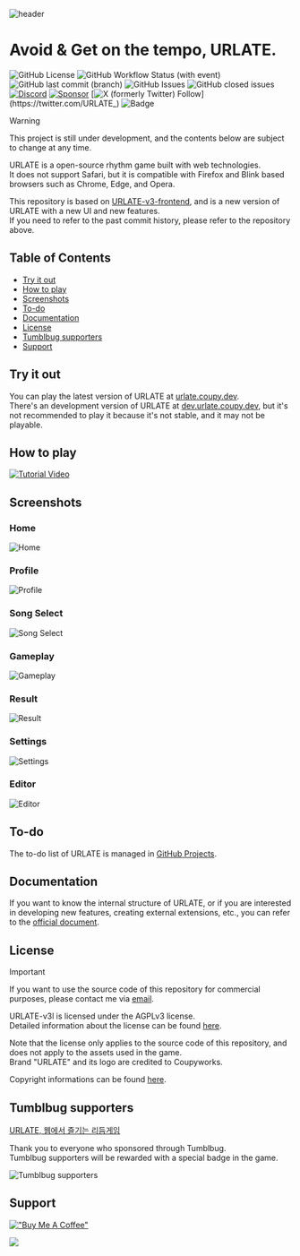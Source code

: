 ![header](.github/images/urlate-v3l.webp)

# Avoid & Get on the tempo, URLATE.

![GitHub License](https://img.shields.io/github/license/HyeokjinKang/URLATE-v3l-frontend)
![GitHub Workflow Status (with event)](https://img.shields.io/github/actions/workflow/status/HyeokjinKang/URLATE/build.yml)
![GitHub last commit (branch)](https://img.shields.io/github/last-commit/HyeokjinKang/urlate-v3l-frontend/main?label=updated)
![GitHub Issues](https://badgen.net/github/issues/HyeokjinKang/URLATE-v3l-frontend)
![GitHub closed issues](https://img.shields.io/github/issues-closed/HyeokjinKang/URLATE)
[![Discord](https://img.shields.io/discord/1160914703892103298?label=Discord)](https://discord.gg/YMhYzPbEYV)
[![Sponsor](https://img.shields.io/static/v1?label=Sponsor&message=%E2%9D%A4&logo=GitHub&color=%23fe8e86)](https://github.com/sponsors/HyeokjinKang)
[![X (formerly Twitter) Follow](https://img.shields.io/twitter/follow/URLATE_)](https://twitter.com/URLATE_)
![Badge](https://hitscounter.dev/api/hit?url=https%3A%2F%2Fgithub.com%2FHyeokjinKang%2FURLATE&label=Visitors&icon=people-fill&color=%23198754&message=&style=social&tz=Japan)

> [!warning]
> This project is still under development, and the contents below are subject to change at any time.

URLATE is a open-source rhythm game built with web technologies.  
It does not support Safari, but it is compatible with Firefox and Blink based browsers such as Chrome, Edge, and Opera.

This repository is based on [URLATE-v3-frontend](https://github.com/Team-Croissant/URLATE-v3-frontend), and is a new version of URLATE with a new UI and new features.  
If you need to refer to the past commit history, please refer to the repository above.

## Table of Contents

- [Try it out](#try-it-out)
- [How to play](#how-to-play)
- [Screenshots](#screenshots)
- [To-do](#to-do)
- [Documentation](#documentation)
- [License](#license)
- [Tumblbug supporters](#tumblbug-supporters)
- [Support](#support)

## Try it out

You can play the latest version of URLATE at [urlate.coupy.dev](https://urlate.coupy.dev/).  
There's an development version of URLATE at [dev.urlate.coupy.dev](https://dev.urlate.coupy.dev/), but it's not recommended to play it because it's not stable, and it may not be playable.

## How to play

[![Tutorial Video](https://img.youtube.com/vi/HD_wtfxZ3Q8/0.jpg)](https://www.youtube.com/watch?v=HD_wtfxZ3Q8)

## Screenshots

### Home

![Home](.github/images/home.webp)

### Profile

![Profile](.github/images/profile.webp)

### Song Select

![Song Select](.github/images/select.webp)

### Gameplay

![Gameplay](.github/images/gameplay.webp)

### Result

![Result](.github/images/result.webp)

### Settings

![Settings](.github/images/option.webp)

### Editor

![Editor](.github/images/editor.webp)

## To-do

The to-do list of URLATE is managed in [GitHub Projects](https://github.com/users/HyeokjinKang/projects/3).

## Documentation

If you want to know the internal structure of URLATE, or if you are interested in developing new features, creating external extensions, etc., you can refer to the [official document](https://mirai.urlate.coupy.dev/docs).

## License

> [!important]
> If you want to use the source code of this repository for commercial purposes, please contact me via [email](mailto:urlate@coupy.dev).

URLATE-v3l is licensed under the AGPLv3 license.  
Detailed information about the license can be found [here](https://choosealicense.com/licenses/agpl-3.0/).

Note that the license only applies to the source code of this repository, and does not apply to the assets used in the game.  
Brand "URLATE" and its logo are credited to Coupyworks.

Copyright informations can be found [here](https://urlate.coupy.dev/info).

## Tumblbug supporters

[URLATE, 웹에서 즐기는 리듬게임](https://tumblbug.com/urlate)

Thank you to everyone who sponsored through Tumblbug.  
Tumblbug supporters will be rewarded with a special badge in the game.

![Tumblbug supporters](.github/images/supporters.svg)

## Support

[!["Buy Me A Coffee"](https://www.buymeacoffee.com/assets/img/custom_images/yellow_img.png)](https://www.buymeacoffee.com/coupy)

[![](https://img.shields.io/static/v1?label=Sponsor&message=%E2%9D%A4&logo=GitHub&color=%23fe8e86)](https://github.com/sponsors/HyeokjinKang)
